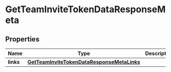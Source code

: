 
# GetTeamInviteTokenDataResponseMeta

## Properties
Name | Type | Description | Notes
------------ | ------------- | ------------- | -------------
**links** | [**GetTeamInviteTokenDataResponseMetaLinks**](GetTeamInviteTokenDataResponseMetaLinks.md) |  |  [optional]



